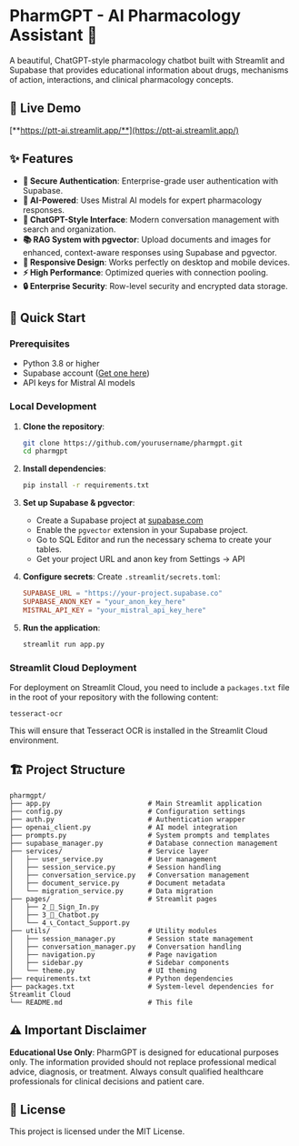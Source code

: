 # PharmGPT - AI Pharmacology Assistant 💊

A beautiful, ChatGPT-style pharmacology chatbot built with Streamlit and Supabase that provides educational information about drugs, mechanisms of action, interactions, and clinical pharmacology concepts.

## 🚀 Live Demo

[**https://ptt-ai.streamlit.app/**](https://ptt-ai.streamlit.app/)

## ✨ Features

- **🔐 Secure Authentication**: Enterprise-grade user authentication with Supabase.
- **🤖 AI-Powered**: Uses Mistral AI models for expert pharmacology responses.
- **💬 ChatGPT-Style Interface**: Modern conversation management with search and organization.
- **📚 RAG System with pgvector**: Upload documents and images for enhanced, context-aware responses using Supabase and pgvector.
- **📱 Responsive Design**: Works perfectly on desktop and mobile devices.
- **⚡ High Performance**: Optimized queries with connection pooling.
- **🔒 Enterprise Security**: Row-level security and encrypted data storage.

## 🚀 Quick Start

### Prerequisites
- Python 3.8 or higher
- Supabase account ([Get one here](https://supabase.com))
- API keys for Mistral AI models

### Local Development

1. **Clone the repository**:
   ```bash
   git clone https://github.com/yourusername/pharmgpt.git
   cd pharmgpt
   ```

2. **Install dependencies**:
   ```bash
   pip install -r requirements.txt
   ```

3. **Set up Supabase & pgvector**:
   - Create a Supabase project at [supabase.com](https://supabase.com)
   - Enable the `pgvector` extension in your Supabase project.
   - Go to SQL Editor and run the necessary schema to create your tables.
   - Get your project URL and anon key from Settings → API

4. **Configure secrets**:
   Create `.streamlit/secrets.toml`:
   ```toml
   SUPABASE_URL = "https://your-project.supabase.co"
   SUPABASE_ANON_KEY = "your_anon_key_here"
   MISTRAL_API_KEY = "your_mistral_api_key_here"
   ```

5. **Run the application**:
   ```bash
   streamlit run app.py
   ```

### Streamlit Cloud Deployment

For deployment on Streamlit Cloud, you need to include a `packages.txt` file in the root of your repository with the following content:

```
tesseract-ocr
```

This will ensure that Tesseract OCR is installed in the Streamlit Cloud environment.

## 🏗️ Project Structure

```
pharmgpt/
├── app.py                        # Main Streamlit application
├── config.py                     # Configuration settings
├── auth.py                       # Authentication wrapper
├── openai_client.py              # AI model integration
├── prompts.py                    # System prompts and templates
├── supabase_manager.py           # Database connection management
├── services/                     # Service layer
│   ├── user_service.py           # User management
│   ├── session_service.py        # Session handling
│   ├── conversation_service.py   # Conversation management
│   ├── document_service.py       # Document metadata
│   └── migration_service.py      # Data migration
├── pages/                        # Streamlit pages
│   ├── 2_🔐_Sign_In.py
│   ├── 3_💬_Chatbot.py
│   └── 4_📞_Contact_Support.py
├── utils/                        # Utility modules
│   ├── session_manager.py        # Session state management
│   ├── conversation_manager.py   # Conversation handling
│   ├── navigation.py             # Page navigation
│   ├── sidebar.py                # Sidebar components
│   └── theme.py                  # UI theming
├── requirements.txt              # Python dependencies
├── packages.txt                  # System-level dependencies for Streamlit Cloud
└── README.md                     # This file
```

## ⚠️ Important Disclaimer

**Educational Use Only**: PharmGPT is designed for educational purposes only. The information provided should not replace professional medical advice, diagnosis, or treatment. Always consult qualified healthcare professionals for clinical decisions and patient care.

## 📄 License

This project is licensed under the MIT License.